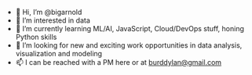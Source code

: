 - 👋 Hi, I’m @bigarnold
- 👀 I’m interested in data
- 🌱 I’m currently learning ML/AI, JavaScript, Cloud/DevOps stuff, honing Python skills
- 💞️ I’m looking for new and exciting work opportunities in data analysis, visualization and modeling
- 📫 I can be reached with a PM here or at burddylan@gmail.com

<!---
bigarnold/bigarnold is a ✨ special ✨ repository because its `README.md` (this file) appears on your GitHub profile.
You can click the Preview link to take a look at your changes.
--->
